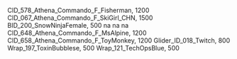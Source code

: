CID_578_Athena_Commando_F_Fisherman, 1200
CID_067_Athena_Commando_F_SkiGirl_CHN, 1500
 BID_200_SnowNinjaFemale, 500
na
na
na
 CID_648_Athena_Commando_F_MsAlpine, 1200
CID_658_Athena_Commando_F_ToyMonkey, 1200
 Glider_ID_018_Twitch, 800
Wrap_197_ToxinBubblese, 500
 Wrap_121_TechOpsBlue, 500 
 
